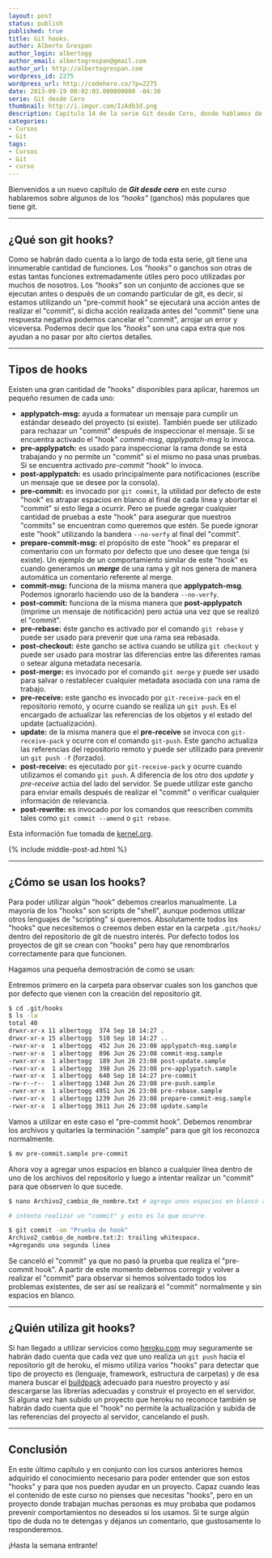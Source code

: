 ```yaml
---
layout: post
status: publish
published: true
title: Git hooks.
author: Alberto Grespan
author_login: albertogg
author_email: albertogrespan@gmail.com
author_url: http://albertogrespan.com
wordpress_id: 2275
wordpress_url: http://codehero.co/?p=2275
date: 2013-09-19 00:02:03.000000000 -04:30
serie: Git desde Cero
thumbnail: http://i.imgur.com/IzAdb3d.png
description: Capítulo 14 de la serie Git desde Cero, donde hablamos de una de las más importantes funcionalidades de git llamados hooks y muchos no la conocen.
categories:
- Cursos
- Git
tags:
- Cursos
- Git
- curso
---
```

<p>Bienvenidos a un nuevo capítulo de <strong><em>Git desde cero</em></strong> en este <em>curso</em> hablaremos sobre algunos de los <em>"hooks"</em> (ganchos) más populares que tiene git.</p>

<hr />

<h2>¿Qué son git hooks?</h2>

<p>Como se habrán dado cuenta a lo largo de toda esta serie, git tiene una innumerable cantidad de funciones. Los <em>"hooks"</em> o ganchos son otras de estas tantas funciones extremadamente útiles pero poco utilizadas por muchos de nosotros. Los <em>"hooks"</em> son un conjunto de acciones que se ejecutan antes o después de un comando particular de git, es decir, si estamos utilizando un "pre-commit hook" se ejecutará una acción antes de realizar el "commit", si dicha acción realizada antes del "commit" tiene una respuesta negativa podemos cancelar el "commit", arrojar un error y viceversa. Podemos decir que los <em>"hooks"</em> son una capa extra que nos ayudan a no pasar por alto ciertos detalles.</p>

<hr />

<h2>Tipos de hooks</h2>

<p>Existen una gran cantidad de "hooks" disponibles para aplicar, haremos un pequeño resumen de cada uno:</p>

<ul>
<li><strong>applypatch-msg:</strong> ayuda a formatear un mensaje para cumplir un estándar deseado del proyecto (si existe). También puede ser utilizado para rechazar un "commit" después de inspeccionar el mensaje. Si se encuentra activado el "hook" <em>commit-msg</em>, <em>applypatch-msg</em> lo invoca.</li>
<li><strong>pre-applypatch:</strong> es usado para inspeccionar la rama donde se está trabajando y no permite un "commit" si el mismo no pasa unas pruebas. Si se encuentra activado <em>pre-commit</em> "hook" lo invoca.</li>
<li><strong>post-applypatch:</strong> es usado principalmente para notificaciones (escribe un mensaje que se desee por la consola).</li>
<li><strong>pre-commit:</strong> es invocado por <code>git commit</code>, la utilidad por defecto de este "hook" es atrapar espacios en blanco al final de cada línea y abortar el "commit" si esto llega a ocurrir. Pero se puede agregar cualquier cantidad de pruebas a este "hook" para asegurar que nuestros "commits" se encuentran como queremos que estén. Se puede ignorar este "hook" utilizando la bandera <code>--no-verfy</code> al final del "commit".</li>
<li><strong>prepare-commit-msg:</strong> el propósito de este "hook" es preparar el comentario con un formato por defecto que uno desee que tenga (si existe). Un ejemplo de un comportamiento similar de este "hook" es cuando generamos un <strong><em>merge</em></strong> de una rama y git nos genera de manera automática un comentario referente al merge.</li>
<li><strong>commit-msg:</strong> funciona de la misma manera que <strong>applypatch-msg</strong>. Podemos ignorarlo haciendo uso de la bandera <code>--no-verfy</code>.</li>
<li><strong>post-commit:</strong> funciona de la misma manera que <strong>post-applypatch</strong> (imprime un mensaje de notificación) pero actúa una vez que se realizó el "commit".</li>
<li><strong>pre-rebase:</strong> éste gancho es activado por el comando <code>git rebase</code> y puede ser usado para prevenir que una rama sea rebasada.</li>
<li><strong>post-checkout:</strong> éste gancho se activa cuando se utiliza <code>git checkout</code> y puede ser usado para mostrar las diferencias entre las diferentes ramas o setear alguna metadata necesaria.</li>
<li><strong>post-merge:</strong> es invocado por el comando <code>git merge</code> y puede ser usado para salvar o restablecer cualquier metadata asociada con una rama de trabajo.</li>
<li><strong>pre-receive:</strong> este gancho es invocado por <code>git-receive-pack</code> en el repositorio remoto, y ocurre cuando se realiza un <code>git push</code>. Es el encargado de actualizar las referencias de los objetos y el estado del update (actualización).</li>
<li><strong>update:</strong> de la misma manera que el <strong>pre-receive</strong> se invoca con <code>git-receive-pack</code> y ocurre con el comando <code>git-push</code>. Este gancho actualiza las referencias del repositorio remoto y puede ser utilizado para prevenir un <code>git push -f</code> (forzado).</li>
<li><strong>post-receive:</strong> es ejecutado por <code>git-receive-pack</code> y ocurre cuando utilizamos el comando <code>git push</code>. A diferencia de los otro dos <em>update</em> y <em>pre-receive</em> actúa del lado del servidor. Se puede utilizar este gancho para enviar emails después de realizar el "commit" o verificar cualquier información de relevancia.</li>
<li><strong>post-rewrite:</strong> es invocado por los comandos que reescriben commits tales como <code>git commit --amend</code> o <code>git rebase</code>. </li>
</ul>

<p>Esta información fue tomada de <a href="https://www.kernel.org/pub/software/scm/git/docs/githooks.html">kernel.org</a>.</p>

{% include middle-post-ad.html %}

<hr />

<h2>¿Cómo se usan los hooks?</h2>

<p>Para poder utilizar algún "hook" debemos crearlos manualmente. La mayoría de los "hooks" son scripts de "shell", aunque podemos utilizar otros lenguajes de "scripting" si queremos. Absolutamente todos los "hooks" que necesitemos o creemos deben estar en la carpeta <code>.git/hooks/</code> dentro del repositorio de git de nuestro interés. Por defecto todos los proyectos de git se crean con "hooks" pero hay que renombrarlos correctamente para que funcionen.</p>

<p>Hagamos una pequeña demostración de como se usan:</p>

<p>Entremos primero en la carpeta para observar cuales son los ganchos que por defecto que vienen con la creación del repositorio git.</p>

```sh
$ cd .git/hooks
$ ls -la
total 40
drwxr-xr-x 11 albertogg  374 Sep 18 14:27 .
drwxr-xr-x 15 albertogg  510 Sep 18 14:27 ..
-rwxr-xr-x  1 albertogg  452 Jun 26 23:08 applypatch-msg.sample
-rwxr-xr-x  1 albertogg  896 Jun 26 23:08 commit-msg.sample
-rwxr-xr-x  1 albertogg  189 Jun 26 23:08 post-update.sample
-rwxr-xr-x  1 albertogg  398 Jun 26 23:08 pre-applypatch.sample
-rwxr-xr-x  1 albertogg  640 Sep 18 14:27 pre-commit
-rw-r--r--  1 albertogg 1348 Jun 26 23:08 pre-push.sample
-rwxr-xr-x  1 albertogg 4951 Jun 26 23:08 pre-rebase.sample
-rwxr-xr-x  1 albertogg 1239 Jun 26 23:08 prepare-commit-msg.sample
-rwxr-xr-x  1 albertogg 3611 Jun 26 23:08 update.sample
```

<p>Vamos a utilizar en este caso el "pre-commit hook". Debemos renombrar los archivos y quitarles la terminación ".sample" para que git los reconozca normalmente.</p>

```sh
$ mv pre-commit.sample pre-commit
```

<p>Ahora voy a agregar unos espacios en blanco a cualquier línea dentro de uno de los archivos del repositorio y luego a intentar realizar un "commit" para que observen lo que sucede.</p>

```sh
$ nano Archivo2_cambio_de_nombre.txt # agrego unos espacios en blanco al final de la segunda línea.

# intento realizar un "commit" y esto es lo que ocurre.

$ git commit -am "Prueba de hook"
Archivo2_cambio_de_nombre.txt:2: trailing whitespace.
+Agregando una segunda linea
```

<p>Se canceló el "commit" ya que no pasó la prueba que realiza el "pre-commit hook". A partir de este momento debemos corregir y volver a realizar el "commit" para observar si hemos solventado todos los problemas existentes, de ser así se realizará el "commit" normalmente y sin espacios en blanco.</p>

<hr />

<h2>¿Quién utiliza git hooks?</h2>

<p>Si han llegado a utilizar servicios como <a href="https://www.heroku.com/">heroku.com</a> muy seguramente se habrán dado cuenta que cada vez que uno realiza un <code>git push</code> hacia el repositorio git de heroku, el mismo utiliza varios "hooks" para detectar que tipo de proyecto es (lenguaje, framework, estructura de carpetas) y de esa manera buscar el <a href="https://devcenter.heroku.com/articles/buildpacks">buildpack</a> adecuado para nuestro proyecto y así descargarse las librerías adecuadas y construir el proyecto en el servidor. Si alguna vez han subido un proyecto que heroku no reconoce también se habrán dado cuenta que el "hook" no permite la actualización y subida de las referencias del proyecto al servidor, cancelando el push.</p>

<hr />

<h2>Conclusión</h2>

<p>En este último capítulo y en conjunto con los cursos anteriores hemos adquirido el conocimiento necesario para poder entender que son estos "hooks" y para que nos pueden ayudar en un proyecto. Capaz cuando leas el contenido de este curso no pienses que necesitas "hooks", pero en un proyecto donde trabajan muchas personas es muy probaba que podamos prevenir comportamientos no deseados si los usamos. Si te surge algún tipo de duda no te detengas y déjanos un comentario, que gustosamente lo responderemos.</p>

<p>¡Hasta la semana entrante!</p>
